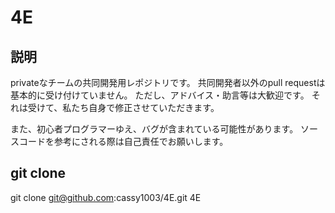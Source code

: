 4E
==

説明
----
privateなチームの共同開発用レポジトリです。
共同開発者以外のpull requestは基本的に受け付けていません。
ただし、アドバイス・助言等は大歓迎です。
それは受けて、私たち自身で修正させていただきます。

また、初心者プログラマーゆえ、バグが含まれている可能性があります。
ソースコードを参考にされる際は自己責任でお願いします。

git clone
---------
  git clone git@github.com:cassy1003/4E.git 4E


